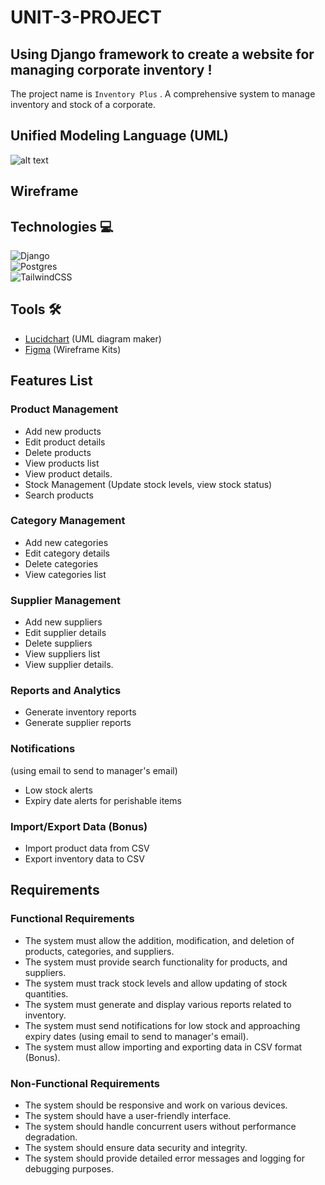 # UNIT-3-PROJECT

## Using Django framework to create a website for managing corporate inventory !
The project name is `Inventory Plus` . A comprehensive system to manage inventory and stock of a corporate.

## Unified Modeling Language (UML)

![alt text](<InventoryPlus/Inventory ERD.png>)

##  Wireframe
## Technologies 💻
 ![Django](https://img.shields.io/badge/django-%23092E20.svg?style=for-the-badge&logo=django&logoColor=white)
<br> ![Postgres](https://img.shields.io/badge/postgres-%23316192.svg?style=for-the-badge&logo=postgresql&logoColor=white) 
<br>![TailwindCSS](https://img.shields.io/badge/tailwindcss-%2338B2AC.svg?style=for-the-badge&logo=tailwind-css&logoColor=white)

## Tools  🛠️
- <a href="https://www.lucidchart.com/pages/examples/uml_diagram_tool">Lucidchart</a> (UML diagram maker)
- <a href="https://www.figma.com/templates/wireframe-kits/">Figma</a> (Wireframe Kits)

## Features List

### Product Management
- Add new products
- Edit product details
- Delete products
- View products list
- View product details.
- Stock Management (Update stock levels, view stock status)
- Search products


### Category Management
- Add new categories
- Edit category details
- Delete categories
- View categories list


### Supplier Management
- Add new suppliers
- Edit supplier details
- Delete suppliers
- View suppliers list
- View supplier details.



### Reports and Analytics
- Generate inventory reports
- Generate supplier reports

### Notifications 
(using email to send to manager's email)
- Low stock alerts
- Expiry date alerts for perishable items


### Import/Export Data (Bonus)
- Import product data from CSV
- Export inventory data to CSV


## Requirements

### Functional Requirements

- The system must allow the addition, modification, and deletion of products, categories, and suppliers.
- The system must provide search functionality for products, and suppliers.
- The system must track stock levels and allow updating of stock quantities.
- The system must generate and display various reports related to inventory.
- The system must send notifications for low stock and approaching expiry dates (using email to send to manager's email).
- The system must allow importing and exporting data in CSV format (Bonus).


### Non-Functional Requirements

- The system should be responsive and work on various devices.
- The system should have a user-friendly interface.
- The system should handle concurrent users without performance degradation.
- The system should ensure data security and integrity.
- The system should provide detailed error messages and logging for debugging purposes.



